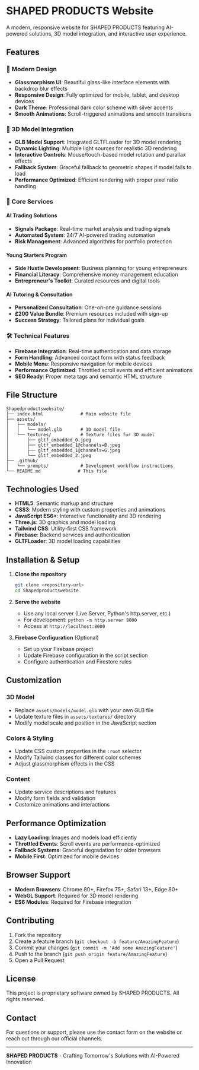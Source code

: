 # SHAPED PRODUCTS Website

A modern, responsive website for SHAPED PRODUCTS featuring AI-powered solutions, 3D model integration, and interactive user experience.

## Features

### 🎨 Modern Design

- **Glassmorphism UI**: Beautiful glass-like interface elements with backdrop blur effects
- **Responsive Design**: Fully optimized for mobile, tablet, and desktop devices
- **Dark Theme**: Professional dark color scheme with silver accents
- **Smooth Animations**: Scroll-triggered animations and smooth transitions

### 🔮 3D Model Integration

- **GLB Model Support**: Integrated GLTFLoader for 3D model rendering
- **Dynamic Lighting**: Multiple light sources for realistic 3D rendering
- **Interactive Controls**: Mouse/touch-based model rotation and parallax effects
- **Fallback System**: Graceful fallback to geometric shapes if model fails to load
- **Performance Optimized**: Efficient rendering with proper pixel ratio handling

### 🚀 Core Services

#### AI Trading Solutions

- **Signals Package**: Real-time market analysis and trading signals
- **Automated System**: 24/7 AI-powered trading automation
- **Risk Management**: Advanced algorithms for portfolio protection

#### Young Starters Program

- **Side Hustle Development**: Business planning for young entrepreneurs
- **Financial Literacy**: Comprehensive money management education
- **Entrepreneur's Toolkit**: Curated resources and digital tools

#### AI Tutoring & Consultation

- **Personalized Consultation**: One-on-one guidance sessions
- **£200 Value Bundle**: Premium resources included with sign-up
- **Success Strategy**: Tailored plans for individual goals

### 🛠 Technical Features

- **Firebase Integration**: Real-time authentication and data storage
- **Form Handling**: Advanced contact form with status feedback
- **Mobile Menu**: Responsive navigation for mobile devices
- **Performance Optimized**: Throttled scroll events and efficient animations
- **SEO Ready**: Proper meta tags and semantic HTML structure

## File Structure

```
Shapedproductswebsite/
├── index.html              # Main website file
├── assets/
│   ├── models/
│   │   └── model.glb       # 3D model file
│   └── textures/           # Texture files for 3D model
│       ├── gltf_embedded_0.jpeg
│       ├── gltf_embedded_1@channels=B.jpeg
│       ├── gltf_embedded_1@channels=G.jpeg
│       └── gltf_embedded_2.jpeg
├── .github/
│   └── prompts/            # Development workflow instructions
└── README.md              # This file
```

## Technologies Used

- **HTML5**: Semantic markup and structure
- **CSS3**: Modern styling with custom properties and animations
- **JavaScript ES6+**: Interactive functionality and 3D rendering
- **Three.js**: 3D graphics and model loading
- **Tailwind CSS**: Utility-first CSS framework
- **Firebase**: Backend services and authentication
- **GLTFLoader**: 3D model loading capabilities

## Installation & Setup

1. **Clone the repository**

   ```bash
   git clone <repository-url>
   cd Shapedproductswebsite
   ```

2. **Serve the website**

   - Use any local server (Live Server, Python's http.server, etc.)
   - For development: `python -m http.server 8000`
   - Access at `http://localhost:8000`

3. **Firebase Configuration** (Optional)
   - Set up your Firebase project
   - Update Firebase configuration in the script section
   - Configure authentication and Firestore rules

## Customization

### 3D Model

- Replace `assets/models/model.glb` with your own GLB file
- Update texture files in `assets/textures/` directory
- Modify model scale and position in the JavaScript section

### Colors & Styling

- Update CSS custom properties in the `:root` selector
- Modify Tailwind classes for different color schemes
- Adjust glassmorphism effects in the CSS

### Content

- Update service descriptions and features
- Modify form fields and validation
- Customize animations and interactions

## Performance Optimization

- **Lazy Loading**: Images and models load efficiently
- **Throttled Events**: Scroll events are performance-optimized
- **Fallback Systems**: Graceful degradation for older browsers
- **Mobile First**: Optimized for mobile devices

## Browser Support

- **Modern Browsers**: Chrome 80+, Firefox 75+, Safari 13+, Edge 80+
- **WebGL Support**: Required for 3D model rendering
- **ES6 Modules**: Required for Firebase integration

## Contributing

1. Fork the repository
2. Create a feature branch (`git checkout -b feature/AmazingFeature`)
3. Commit your changes (`git commit -m 'Add some AmazingFeature'`)
4. Push to the branch (`git push origin feature/AmazingFeature`)
5. Open a Pull Request

## License

This project is proprietary software owned by SHAPED PRODUCTS. All rights reserved.

## Contact

For questions or support, please use the contact form on the website or reach out through our official channels.

---

**SHAPED PRODUCTS** - Crafting Tomorrow's Solutions with AI-Powered Innovation

